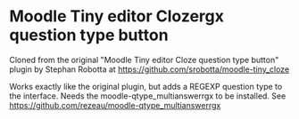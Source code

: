 Moodle Tiny editor Clozergx question type button
=============================================

Cloned from the original "Moodle Tiny editor Cloze question type button" plugin by Stephan Robotta at https://github.com/srobotta/moodle-tiny_cloze

Works exactly like the original plugin, but adds a REGEXP question type to the interface. Needs the moodle-qtype_multianswerrgx to be installed. See https://github.com/rezeau/moodle-qtype_multianswerrgx
